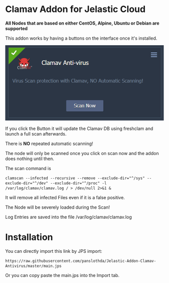 # Clamav Addon for Jelastic Cloud

**All Nodes that are based on either CentOS, Alpine, Ubuntu or Debian are supported**

This addon works by having a buttons on the interface once it's installed.

![Interface](images/interface.png?raw=true)

If you click the Button it will update the Clamav DB using freshclam and launch a full scan afterwards.

There is **NO** repeated automatic scanning!

The node will only be scanned once you click on scan now and the addon does nothing until then.

The scan command is  
```
clamscan --infected --recursive --remove --exclude-dir="^/sys" --exclude-dir="^/dev" --exclude-dir="^/proc" -l /var/log/clamav/clamav.log / > /dev/null 2>&1 &
```

It will remove all infected Files even if it is a false positive.

The Node will be severely loaded during the Scan!

Log Entries are saved into the file /var/log/clamav/clamav.log


# Installation

You can directly import this link by JPS import:
```
https://raw.githubusercontent.com/panslothda/Jelastic-Addon-Clamav-Antivirus/master/main.jps
```

Or you can copy paste the main.jps into the Import tab.

